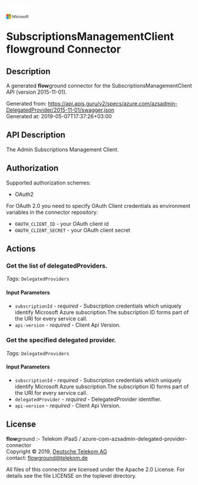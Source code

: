 # ![LOGO](logo.png) SubscriptionsManagementClient **flow**ground Connector

## Description

A generated **flow**ground connector for the SubscriptionsManagementClient API (version 2015-11-01).

Generated from: https://api.apis.guru/v2/specs/azure.com/azsadmin-DelegatedProvider/2015-11-01/swagger.json<br/>
Generated at: 2019-05-07T17:37:26+03:00

## API Description

The Admin Subscriptions Management Client.

## Authorization

Supported authorization schemes:
- OAuth2

For OAuth 2.0 you need to specify OAuth Client credentials as environment variables in the connector repository:
* `OAUTH_CLIENT_ID` - your OAuth client id
* `OAUTH_CLIENT_SECRET` - your OAuth client secret

## Actions

### Get the list of delegatedProviders.

*Tags:* `DelegatedProviders`

#### Input Parameters
* `subscriptionId` - _required_ - Subscription credentials which uniquely identify Microsoft Azure subscription.The subscription ID forms part of the URI for every service call.
* `api-version` - _required_ - Client Api Version.

### Get the specified delegated provider.

*Tags:* `DelegatedProviders`

#### Input Parameters
* `subscriptionId` - _required_ - Subscription credentials which uniquely identify Microsoft Azure subscription.The subscription ID forms part of the URI for every service call.
* `delegatedProvider` - _required_ - DelegatedProvider identifier.
* `api-version` - _required_ - Client Api Version.

## License

**flow**ground :- Telekom iPaaS / azure-com-azsadmin-delegated-provider-connector<br/>
Copyright © 2019, [Deutsche Telekom AG](https://www.telekom.de)<br/>
contact: flowground@telekom.de

All files of this connector are licensed under the Apache 2.0 License. For details
see the file LICENSE on the toplevel directory.
